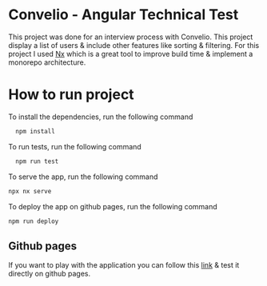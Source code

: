 
# Convelio - Angular Technical Test

This project was done for an interview process with Convelio. This project display a list of users & include other features like sorting & filtering.
For this project I used [Nx](https://nx.dev/) which is a great tool to improve build time & implement a monorepo architecture.

# How to run project



To install the dependencies, run the following command

```bash
  npm install
```

To run tests, run the following command

```bash
  npm run test
```

To serve the app, run the following command

```bash
npx nx serve
```

To deploy the app on github pages, run the following command

```bash
npm run deploy
```

## Github pages 

If you want to play with the application you can follow this [link](https://idjebarni.github.io/convelio/user-list) & test it directly on github pages.


